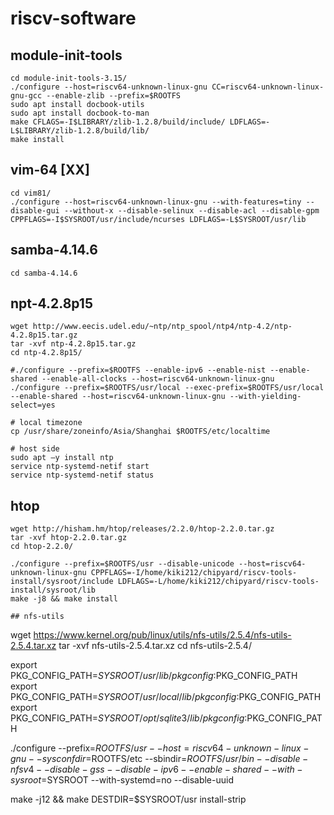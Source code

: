 # riscv-software
## module-init-tools
```
cd module-init-tools-3.15/
./configure --host=riscv64-unknown-linux-gnu CC=riscv64-unknown-linux-gnu-gcc --enable-zlib --prefix=$ROOTFS
sudo apt install docbook-utils
sudo apt install docbook-to-man
make CFLAGS=-I$LIBRARY/zlib-1.2.8/build/include/ LDFLAGS=-L$LIBRARY/zlib-1.2.8/build/lib/
make install
```

## vim-64 [XX]
```
cd vim81/
./configure --host=riscv64-unknown-linux-gnu --with-features=tiny --disable-gui --without-x --disable-selinux --disable-acl --disable-gpm CPPFLAGS=-I$SYSROOT/usr/include/ncurses LDFLAGS=-L$SYSROOT/usr/lib
```

## samba-4.14.6
```
cd samba-4.14.6
```

## npt-4.2.8p15
```
wget http://www.eecis.udel.edu/~ntp/ntp_spool/ntp4/ntp-4.2/ntp-4.2.8p15.tar.gz
tar -xvf ntp-4.2.8p15.tar.gz
cd ntp-4.2.8p15/

#./configure --prefix=$ROOTFS --enable-ipv6 --enable-nist --enable-shared --enable-all-clocks --host=riscv64-unknown-linux-gnu
./configure --prefix=$ROOTFS/usr/local --exec-prefix=$ROOTFS/usr/local --enable-shared --host=riscv64-unknown-linux-gnu --with-yielding-select=yes

# local timezone
cp /usr/share/zoneinfo/Asia/Shanghai $ROOTFS/etc/localtime

# host side
sudo apt –y install ntp
service ntp-systemd-netif start
service ntp-systemd-netif status
```

## htop
```
wget http://hisham.hm/htop/releases/2.2.0/htop-2.2.0.tar.gz
tar -xvf htop-2.2.0.tar.gz
cd htop-2.2.0/

./configure --prefix=$ROOTFS/usr --disable-unicode --host=riscv64-unknown-linux-gnu CPPFLAGS=-I/home/kiki212/chipyard/riscv-tools-install/sysroot/include LDFLAGS=-L/home/kiki212/chipyard/riscv-tools-install/sysroot/lib
make -j8 && make install
```

```
## nfs-utils
```
wget https://www.kernel.org/pub/linux/utils/nfs-utils/2.5.4/nfs-utils-2.5.4.tar.xz
tar -xvf nfs-utils-2.5.4.tar.xz
cd nfs-utils-2.5.4/

export PKG_CONFIG_PATH=$SYSROOT/usr/lib/pkgconfig:$PKG_CONFIG_PATH
export PKG_CONFIG_PATH=$SYSROOT/usr/local/lib/pkgconfig:$PKG_CONFIG_PATH
export PKG_CONFIG_PATH=$SYSROOT/opt/sqlite3/lib/pkgconfig:$PKG_CONFIG_PATH

./configure --prefix=$ROOTFS/usr --host=riscv64-unknown-linux-gnu --sysconfdir=$ROOTFS/etc --sbindir=$ROOTFS/usr/bin --disable-nfsv4 --disable-gss --disable-ipv6  --enable-shared --with-sysroot=$SYSROOT --with-systemd=no --disable-uuid

make -j12 && make DESTDIR=$SYSROOT/usr install-strip
```
